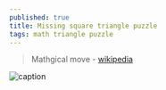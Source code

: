 ```yaml
---
published: true
title: Missing square triangle puzzle
tags: math triangle puzzle
---
```

> Mathgical move - [wikipedia](https://en.wikipedia.org/wiki/Missing_square_puzzle)

![caption](https://upload.wikimedia.org/wikipedia/commons/8/8c/Missing_Square_Animation.gif)